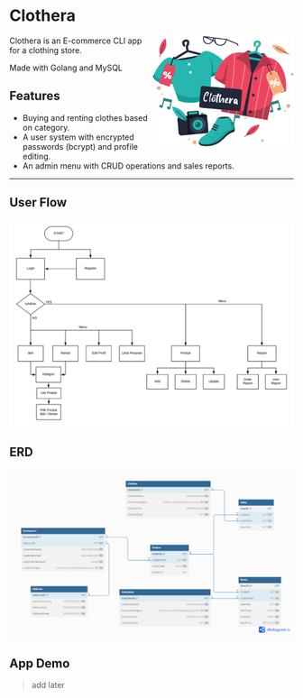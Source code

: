 # Clothera
<img align="right" width="250px" src="/images/clothera-logo.png">

Clothera is an E-commerce CLI app for a clothing store.


Made with Golang and MySQL

## Features
- Buying and renting clothes based on category.
- A user system with encrypted passwords (bcrypt) and profile editing.
- An admin menu with CRUD operations and sales reports.

---
## User Flow
<img src="/images/clothera-flowchart.png">

## ERD
<img src="/images/clothera-erd.png">

## App Demo
>add later